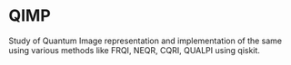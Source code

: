 # QIMP
Study of Quantum Image representation and implementation of the same using various methods like FRQI, NEQR, CQRI, QUALPI using qiskit.

